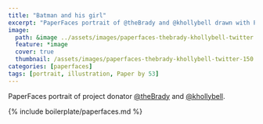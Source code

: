 ```yaml
---
title: "Batman and his girl"
excerpt: "PaperFaces portrait of @theBrady and @khollybell drawn with Paper by 53 on an iPad."
image: 
  path: &image ../assets/images/paperfaces-thebrady-khollybell-twitter.jpg 
  feature: *image
  cover: true
  thumbnail: /assets/images/paperfaces-thebrady-khollybell-twitter-150.jpg
categories: [paperfaces]
tags: [portrait, illustration, Paper by 53]
---
```


PaperFaces portrait of project donator [@theBrady](https://twitter.com/theBrady) and [@khollybell](https://twitter.com/khollybell).

{% include boilerplate/paperfaces.md %}

